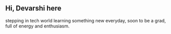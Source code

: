 ## Hi, Devarshi here
 stepping in tech world 
 learning something new everyday,
 soon to be a grad,
 full of energy and enthusiasm.
 
 
 
<!--
**devarshi2013/devarshi2013** is a ✨ _special_ ✨ repository because its `README.md` (this file) appears on your GitHub profile.

Here are some ideas to get you started:

- 🔭 I’m currently working on ...
-
- 👯 I’m looking to collaborate on ...
- 🤔 I’m looking for help with ...
- 💬 Ask me about ...
- 📫 How to reach me: ...
- 😄 Pronouns: ...
- ⚡ Fun fact: ...
-->

